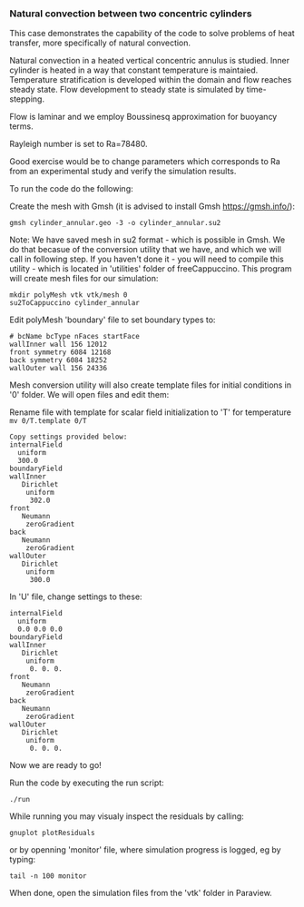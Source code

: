### Natural convection between two concentric cylinders

This case demonstrates the capability of the code to solve problems of heat transfer, more specifically of natural convection.

Natural convection in a heated vertical concentric annulus is studied. Inner cylinder is heated in a way that constant temperature is maintaied. Temperature stratification is developed within the domain and flow reaches steady state. Flow development to steady state is simulated by time-stepping.

Flow is laminar and we employ Boussinesq approximation for buoyancy terms.

Rayleigh number is set to Ra=78480.

Good exercise would be to change parameters which corresponds to Ra from an experimental study and verify the simulation results.

To run the code do the following:

Create the mesh with Gmsh (it is advised to install Gmsh https://gmsh.info/):

`gmsh cylinder_annular.geo -3 -o cylinder_annular.su2`

Note: We have saved mesh in su2 format - which is possible in Gmsh. We do that becasue of the conversion utility that we have, and which we will call in following step. If you haven't done it - you will need to compile this utility - which is located in 'utilities' folder of freeCappuccino. This program will create mesh files for our simulation:

`mkdir polyMesh vtk vtk/mesh 0`  
`su2ToCappuccino cylinder_annular`  


Edit polyMesh 'boundary' file to set boundary types to:

```
# bcName bcType nFaces startFace  
wallInner wall 156 12012  
front symmetry 6084 12168  
back symmetry 6084 18252  
wallOuter wall 156 24336  
```

Mesh conversion utility will also create template files for initial conditions in '0' folder. We will open files and edit them:

Rename file with template for scalar field initialization to 'T' for temperature
`mv 0/T.template 0/T`

```
Copy settings provided below:  
internalField  
  uniform  
  300.0  
boundaryField  
wallInner  
   Dirichlet  
    uniform  
     302.0  
front  
   Neumann  
    zeroGradient  
back  
   Neumann  
    zeroGradient  
wallOuter  
   Dirichlet  
    uniform  
     300.0  
```
In 'U' file, change settings to these:  
```
internalField  
  uniform  
  0.0 0.0 0.0  
boundaryField  
wallInner  
   Dirichlet  
    uniform  
     0. 0. 0.  
front  
   Neumann  
    zeroGradient  
back  
   Neumann  
    zeroGradient  
wallOuter  
   Dirichlet  
    uniform  
     0. 0. 0.  
```

Now we are ready to go!

Run the code by executing the run script:

`./run`

While running you may visualy inspect the residuals by calling:

`gnuplot plotResiduals`

or by openning 'monitor' file, where simulation progress is logged, eg by typing:

`tail -n 100 monitor`

When done, open the simulation files from the 'vtk' folder in Paraview.
